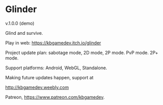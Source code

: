 # Glinder

v.1.0.0 (demo)

Glind and survive.

Play in web: https://kbgamedev.itch.io/glinder

Project update plan: sabotage mode, 2D mode, 2P mode. PvP mode. 2P+ mode.

Support platforms: Android, WebGL, Standalone.

Making future updates happen, support at 

http://kbgamedev.weebly.com

Patreon, https://www.patreon.com/kbgamedev.
